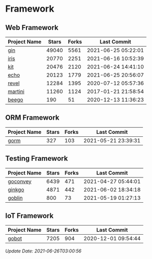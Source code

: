 # Framework

## Web Framework
| Project Name | Stars | Forks | Last Commit |
| ------------ | ----- | ----- | ----------- |
| [gin](https://github.com/gin-gonic/gin) | 49040 | 5561 | 2021-06-25 05:22:01 |
| [iris](https://github.com/kataras/iris) | 20770 | 2251 | 2021-06-16 10:52:39 |
| [kit](https://github.com/go-kit/kit) | 20476 | 2120 | 2021-06-24 14:41:10 |
| [echo](https://github.com/labstack/echo) | 20123 | 1779 | 2021-06-25 20:56:07 |
| [revel](https://github.com/revel/revel) | 12284 | 1395 | 2020-07-12 05:57:36 |
| [martini](https://github.com/go-martini/martini) | 11260 | 1124 | 2017-01-21 21:58:54 |
| [beego](https://github.com/astaxie/beego) | 190 | 51 | 2020-12-13 11:36:23 |

## ORM Framework
| Project Name | Stars | Forks | Last Commit |
| ------------ | ----- | ----- | ----------- |
| [gorm](https://github.com/jinzhu/gorm) | 327 | 103 | 2021-05-21 23:39:31 |

## Testing Framework
| Project Name | Stars | Forks | Last Commit |
| ------------ | ----- | ----- | ----------- |
| [goconvey](https://github.com/smartystreets/goconvey) | 6439 | 471 | 2021-04-27 05:44:01 |
| [ginkgo](https://github.com/onsi/ginkgo) | 4871 | 442 | 2021-06-02 18:34:18 |
| [goblin](https://github.com/franela/goblin) | 800 | 73 | 2021-05-19 01:27:13 |

## IoT Framework
| Project Name | Stars | Forks | Last Commit |
| ------------ | ----- | ----- | ----------- |
| [gobot](https://github.com/hybridgroup/gobot) | 7205 | 904 | 2020-12-01 09:54:44 |

*Update Date: 2021-06-26T03:00:56*